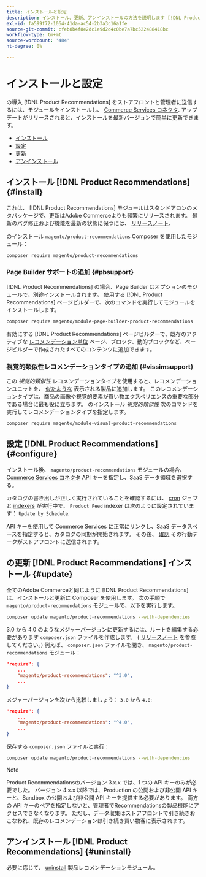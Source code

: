 ```yaml
---
title: インストールと設定
description: インストール、更新、アンインストールの方法を説明します [!DNL Product Recommendations].
exl-id: fa599f72-1064-41da-ac54-2b3a3c16a1fe
source-git-commit: cfeb8b4f8e2dc1e9d2d4c0be7a7bc522488418bc
workflow-type: tm+mt
source-wordcount: '484'
ht-degree: 0%

---
```


# インストールと設定

の導入 [!DNL Product Recommendations] をストアフロントと管理者に送信するには、モジュールをインストールし、 [Commerce Services コネクタ](../landing/saas.md). アップデートがリリースされると、インストールを最新バージョンで簡単に更新できます。

- [インストール](#install)
- [設定](#configure)
- [更新](#update)
- [アンインストール](#uninstall)

## インストール [!DNL Product Recommendations] {#install}

これは、 [!DNL Product Recommendations] モジュールはスタンドアロンのメタパッケージで、更新はAdobe Commerceよりも頻繁にリリースされます。 最新のバグ修正および機能を最新の状態に保つには、 [リリースノート](release-notes.md).

のインストール `magento/product-recommendations` Composer を使用したモジュール：

```bash
composer require magento/product-recommendations
```

### Page Builder サポートの追加 {#pbsupport}

[!DNL Product Recommendations] の場合、Page Builder はオプションのモジュールで、別途インストールされます。 使用する [!DNL Product Recommendations] ページビルダーで、次のコマンドを実行してモジュールをインストールします。

```bash
composer require magento/module-page-builder-product-recommendations
```

有効にする [!DNL Product Recommendations] ページビルダーで、既存のアクティブな [レコメンデーション単位](https://docs.magento.com/user-guide/cms/page-builder-add-recommendations.html) ページ、ブロック、動的ブロックなど、ページビルダーで作成されたすべてのコンテンツに追加できます。

### 視覚的類似性レコメンデーションタイプの追加 {#vissimsupport}

この _視覚的類似性_ レコメンデーションタイプを使用すると、レコメンデーションユニットを、 [似たような](type.md#visualsim) 表示される製品に追加します。 このレコメンデーションタイプは、商品の画像や視覚的要素が買い物エクスペリエンスの重要な部分である場合に最も役に立ちます。 のインストール _視覚的類似性_ 次のコマンドを実行してレコメンデーションタイプを指定します。

```bash
composer require magento/module-visual-product-recommendations
```

## 設定 [!DNL Product Recommendations] {#configure}

インストール後、 `magento/product-recommendations` モジュールの場合、 [Commerce Services コネクタ](https://docs.magento.com/user-guide/configuration/services/saas.html) API キーを指定し、SaaS データ領域を選択する。

カタログの書き出しが正しく実行されていることを確認するには、 [cron](https://devdocs.magento.com/guides/v2.4/config-guide/cli/config-cli-subcommands-cron.html) ジョブと [indexers](https://devdocs.magento.com/guides/v2.4/config-guide/cli/config-cli-subcommands-index.html) が実行中で、 `Product Feed` indexer は次のように設定されています： `Update by Schedule`.

API キーを使用して Commerce Services に正常にリンクし、SaaS データスペースを指定すると、カタログの同期が開始されます。 その後、 [確認](verify.md) その行動データがストアフロントに送信されます。

## の更新 [!DNL Product Recommendations] インストール {#update}

全てのAdobe Commerceと同じように [!DNL Product Recommendations] は、インストールと更新に Composer を使用します。 次の手順で `magento/product-recommendations` モジュールで、以下を実行します。

```bash
composer update magento/product-recommendations --with-dependencies
```

3.0 から 4.0 のようなメジャーバージョンに更新するには、ルートを編集する必要があります `composer.json` ファイルを作成します。 ( [リリースノート](release-notes.md) を参照してください。) 例えば、 `composer.json` ファイルを開き、 `magento/product-recommendations` モジュール：

```json
"require": {
    ...
    "magento/product-recommendations": "^3.0",
    ...
}
```

メジャーバージョンを次から比較しましょう： `3.0` から `4.0`:

```json
"require": {
    ...
    "magento/product-recommendations": "^4.0",
    ...
}
```

保存する `composer.json` ファイルと実行：

```bash
composer update magento/product-recommendations --with-dependencies
```

>[!NOTE]
>
> Product Recommendationsのバージョン 3.x.x では、1 つの API キーのみが必要でした。 バージョン 4.x.x 以降では、Production の公開および非公開 API キーと、Sandbox の公開および非公開 API キーを提供する必要があります。 両方の API キーのペアを指定しないと、管理者でRecommendationsの製品機能にアクセスできなくなります。 ただし、データ収集はストアフロントで引き続きおこなわれ、既存のレコメンデーションは引き続き買い物客に表示されます。

## アンインストール [!DNL Product Recommendations] {#uninstall}

必要に応じて、 [uninstall](https://devdocs.magento.com/guides/v2.4/install-gde/install/cli/install-cli-uninstall-mods.html) 製品レコメンデーションモジュール。
